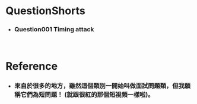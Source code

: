 QuestionShorts
=====
* ### Question001 Timing attack
<br />

Reference
=====
* ### 來自於很多的地方，雖然這個類別一開始叫做面試問題類，但我願稱它們為短問題！ (就跟很紅的那個短視頻一樣啦)。
<br />
